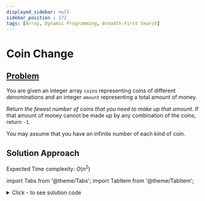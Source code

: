 ```yaml
---
displayed_sidebar: null
sidebar_position : 172
tags: [Array, Dynamic Programming, Breadth-First Search]
---
```


# Coin Change

## [Problem](https://leetcode.com/problems/coin-change/)

<p>You are given an integer array <code>coins</code> representing coins of different denominations and an integer <code>amount</code> representing a total amount of money.</p>

<p>Return <em>the fewest number of coins that you need to make up that amount</em>. If that amount of money cannot be made up by any combination of the coins, return <code>-1</code>.</p>

<p>You may assume that you have an infinite number of each kind of coin.</p>

## Solution Approach

Expected Time complexity: $O(n^2)$

import Tabs from '@theme/Tabs';
import TabItem from '@theme/TabItem';

<details><summary>Click - to see solution code</summary>

<Tabs>
<TabItem value="cpp" label="C++">

```cpp
class Solution {
   public:
    int coinChange(vector<int>& coins, int amount) {
        vector<long long> changes(amount + 1, INT_MAX);
        changes[0] = 0;
        for (int i = 1; i <= amount; i++) {
            for (int j = 0; j < coins.size(); j++) {
                if (coins[j] <= i) {
                    changes[i] = min(changes[i], changes[i - coins[j]] + 1);
                }
            }
        }
        if (changes[amount] == INT_MAX) return -1;
        return changes[amount];
    }
};

```
</TabItem>
</Tabs>

</details>
